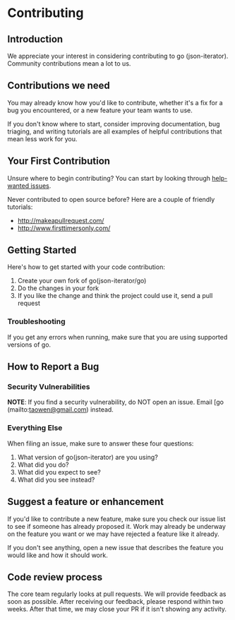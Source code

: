 # Contributing

## Introduction

We appreciate your interest in considering contributing to go (json-iterator).
Community contributions mean a lot to us.

## Contributions we need

You may already know how you'd like to contribute, whether it's a fix for a bug you
encountered, or a new feature your team wants to use.

If you don't know where to start, consider improving
documentation, bug triaging, and writing tutorials are all examples of
helpful contributions that mean less work for you.

## Your First Contribution

Unsure where to begin contributing? You can start by looking through
[help-wanted
issues](https://github.com/json-iterator/go/issues).

Never contributed to open source before? Here are a couple of friendly
tutorials:

-   <http://makeapullrequest.com/>
-   <http://www.firsttimersonly.com/>

## Getting Started

Here's how to get started with your code contribution:

1.  Create your own fork of go(json-iterator/go)
2.  Do the changes in your fork
3.  If you like the change and think the project could use it, send a
    pull request

### Troubleshooting

If you get any errors when running, make sure
that you are using supported versions of go.

## How to Report a Bug

### Security Vulnerabilities

**NOTE**: If you find a security vulnerability, do NOT open an issue.
Email [go (mailto:taowen@gmail.com) instead.


### Everything Else

When filing an issue, make sure to answer these four questions:

1.  What version of go(json-iterator) are you using?
2.  What did you do?
3.  What did you expect to see?
4.  What did you see instead?

## Suggest a feature or enhancement

If you'd like to contribute a new feature, make sure you check our
issue list to see if someone has already proposed it. Work may already
be underway on the feature you want or we may have rejected a
feature like it already.

If you don't see anything, open a new issue that describes the feature
you would like and how it should work.

## Code review process

The core team regularly looks at pull requests. We will provide
feedback as soon as possible. After receiving our feedback, please respond
within two weeks. After that time, we may close your PR if it isn't
showing any activity.
